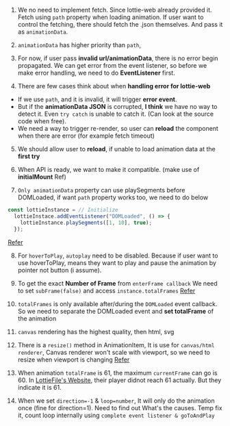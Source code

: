 1. We no need to implement fetch. Since lottie-web already provided it. Fetch using `path` property when loading animation. If user want to control the fetching, there should fetch the .json themselves. And pass it as `animationData`.

2. `animationData` has higher priority than `path`,

3. For now, if user pass **invalid url/animationData**, there is no error begin propagated. We can get error from the event listener, so before we make error handling, we need to do **EventListener** first.

4. There are few cases think about when **handling error for lottie-web**

- If we use `path`, and it is invalid, it will trigger **error event**.
- But if the **animationData JSON** is corrupted, **I think** we have no way to detect it. Even `try catch` is unable to catch it. (Can look at the source code when free).
- We need a way to trigger re-render, so user can **reload** the component when there are error (for example fetch timeout)

5. We should allow user to **reload**, if unable to load animation data at the **first try**

6. When <OffScreen /> API is ready, we want to make it compatible. (make use of **initialMount** Ref)

7. `Only animationData` property can use playSegments before DOMLoaded, if want `path` property works too, we need to do below

```ts
const lottieInstance = // Initialize
  lottieInstace.addEventListener("DOMLoaded", () => {
    lottieInstance.playSegments([1, 10], true);
  });
```

[Refer](https://github.com/airbnb/lottie-web/issues/1039)

8. For `hoverToPlay`, `autoplay` need to be disabled. Because if user want to use hoverToPlay, means they want to play and pause the animation by pointer not button (i assume).

9. To get the exact **Number of Frame** from `enterFrame callback` We need to set `subFrame(false)` and access `instance.totalFrames`
   [Refer]("https://github.com/airbnb/lottie-web/issues/967")

10. `totalFrames` is only available after/during the `DOMLoaded` event callback. So we need to separate the DOMLoaded event and **set totalFrame** of the animation

11. `canvas` rendering has the highest quality, then html, svg

12. There is a `resize()` method in AnimationItem, It is use for `canvas/html renderer`, Canvas renderer won't scale with viewport, so we need to resize when viewport is changing
    [Refer](https://github.com/airbnb/lottie-web/issues/2230)

13. When animation `totalFrame` is 61, the maximum `currentFrame` can go is 60. In [LottieFile's Website](https://lottiefiles.com), their player didnot reach 61 actually. But they indicate it is 61.

14. When we set `direction=-1` & `loop=number`, It will only do the animation once (fine for direction=1). Need to find out What's the causes. Temp fix it, count loop internally using `complete event listener & goToAndPlay`
